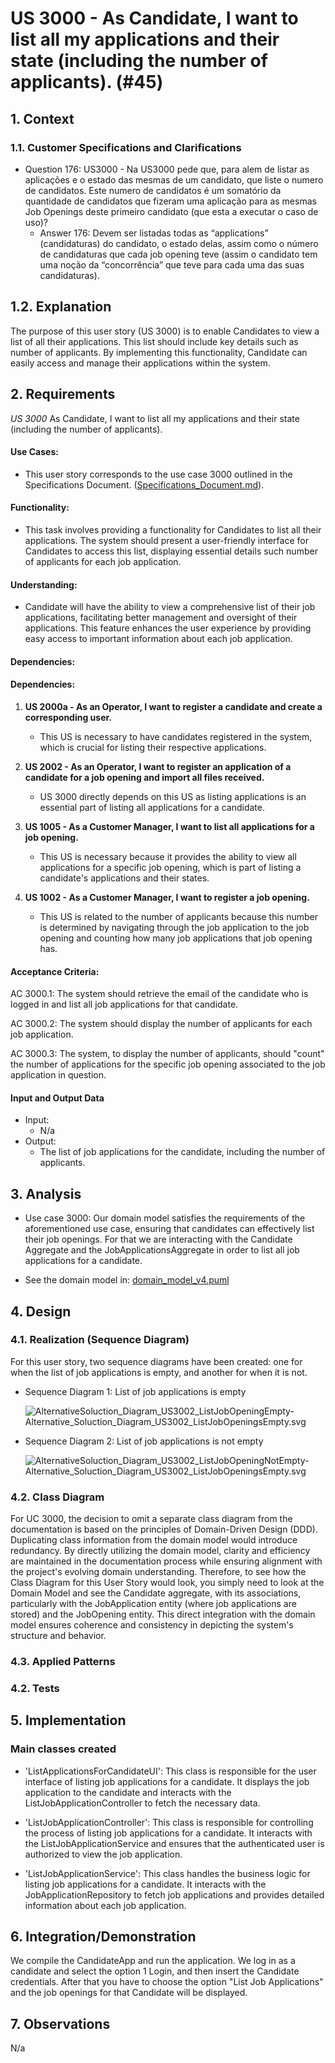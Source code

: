 # US 3000 - As Candidate, I want to list all my applications and their state (including the number of applicants). (#45)

## 1. Context
### 1.1. Customer Specifications and Clarifications


* Question 176: US3000 - Na US3000 pede que, para alem de listar as aplicações e o estado das mesmas de um candidato, que
  liste o numero de candidatos. Este numero de candidatos é um somatório da quantidade de candidatos que fizeram uma aplicação
  para as mesmas Job Openings deste primeiro candidato (que esta a executar o caso de uso)?
    * Answer 176: Devem ser listadas todas as “applications” (candidaturas) do candidato, o estado delas, assim como o número
      de candidaturas que cada job opening teve (assim o candidato tem uma noção da “concorrência” que teve para cada uma das suas
      candidaturas).


## 1.2. Explanation

The purpose of this user story (US 3000) is to enable Candidates to view a list of all their applications. This list should
include key details such as number of applicants. By implementing this functionality,
Candidate can easily access and manage their applications within the system.

## 2. Requirements

*US 3000* As Candidate, I want to list all my applications and their state (including the number of applicants).


#### Use Cases:

* This user story corresponds to the use case 3000 outlined in the Specifications Document.
  ([Specifications_Document.md](..%2F..%2FGeneral%20Documentation%2FUse%20Case%20Diagram%2FSpecifications_Document.md)).

#### Functionality:

* This task involves providing a functionality for Candidates to list all their applications. The system should present a
  user-friendly interface for Candidates to access this list, displaying essential details such number of applicants for each job application.

#### Understanding:

* Candidate will have the ability to view a comprehensive list of their job applications, facilitating better management and
  oversight of their applications. This feature enhances the user experience by providing easy access to important
  information about each job application.

#### Dependencies:

#### Dependencies:

1. **US 2000a - As an Operator, I want to register a candidate and create a corresponding user.**
    - This US is necessary to have candidates registered in the system, which is crucial for listing their respective applications.

2. **US 2002 - As an Operator, I want to register an application of a candidate for a job opening and import all files received.**
    - US 3000 directly depends on this US as listing applications is an essential part of listing all applications for a candidate.

3. **US 1005 - As a Customer Manager, I want to list all applications for a job opening.**
    - This US is necessary because it provides the ability to view all applications for a specific job opening, which is part of 
   listing a candidate's applications and their states.

4. **US 1002 - As a Customer Manager, I want to register a job opening.**
    - This US is related to the number of applicants because this number is determined by navigating through the job application 
   to the job opening and counting how many job applications that job opening has.

#### Acceptance Criteria:

AC 3000.1: The system should retrieve the email of the candidate who is logged in and list all job applications for that candidate.

AC 3000.2: The system should display the number of applicants for each job application.

AC 3000.3: The system, to display the number of applicants, should "count" the number of applications for the specific job opening 
associated to the job application in question.

#### Input and Output Data

* Input: 
  * N/a
* Output:
  * The list of job applications for the candidate, including the number of applicants.

## 3. Analysis

* Use case 3000: Our domain model satisfies the requirements of the aforementioned use case, ensuring that candidates
can effectively list their job openings. For that we are interacting with the Candidate Aggregate and the JobApplicationsAggregate 
in order to list all job applications for a candidate.

* See the domain model in: [domain_model_v4.puml](..%2F..%2FGeneral%20Documentation%2FDomain%20Model%2Fdomain_model_v4.puml)


## 4. Design

### 4.1. Realization (Sequence Diagram)

For this user story, two sequence diagrams have been created: one for when the list of job applications is empty, and another 
for when it is not.

* Sequence Diagram 1: List of job applications is empty

  ![AlternativeSoluction_Diagram_US3002_ListJobOpeningEmpty-Alternative_Soluction_Diagram_US3002_ListJobOpeningsEmpty.svg](svg%2FAlternativeSoluction_Diagram_US3002_ListJobOpeningEmpty-Alternative_Soluction_Diagram_US3002_ListJobOpeningsEmpty.svg)

* Sequence Diagram 2: List of job applications is not empty

    ![AlternativeSoluction_Diagram_US3002_ListJobOpeningNotEmpty-Alternative_Soluction_Diagram_US3002_ListJobOpeningsEmpty.svg](svg%2FAlternativeSoluction_Diagram_US3002_ListJobOpeningNotEmpty-Alternative_Soluction_Diagram_US3002_ListJobOpeningsEmpty.svg)

### 4.2. Class Diagram

For UC 3000, the decision to omit a separate class diagram from the documentation is based on the principles of Domain-Driven 
Design (DDD). Duplicating class information from the domain model would introduce redundancy. By directly utilizing the domain 
model, clarity and efficiency are maintained in the documentation process while ensuring alignment with the project's evolving 
domain understanding. Therefore, to see how the Class Diagram for this User Story would look, you simply need to look at the 
Domain Model and see the Candidate aggregate, with its associations, particularly with the JobApplication entity (where job applications 
are stored) and the JobOpening entity. This direct integration with the domain model 
ensures coherence and consistency in depicting the system's structure and behavior.


### 4.3. Applied Patterns



### 4.2. Tests


## 5. Implementation

### Main classes created

* 'ListApplicationsForCandidateUI': This class is responsible for the user interface of listing job applications for a candidate. It displays the job application to the candidate and interacts with the ListJobApplicationController to fetch the necessary data.

* 'ListJobApplicationController': This class is responsible for controlling the process of listing job applications for a candidate. It interacts with the ListJobApplicationService and ensures that the authenticated user is authorized to view the job application.

* 'ListJobApplicationService': This class handles the business logic for listing job applications for a candidate. It interacts with the JobApplicationRepository to fetch job applications and provides detailed information about each job application.

## 6. Integration/Demonstration

We compile the CandidateApp and run the application. We log in as a candidate and select the option 1 Login, and then insert 
the Candidate credentials. After that you have to choose the option "List Job Applications" and the job openings for that Candidate 
will be displayed.


## 7. Observations 

N/a